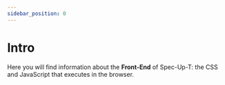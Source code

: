 ```yaml
---
sidebar_position: 0
---
```


# Intro

Here you will find information about the **Front-End** of Spec-Up-T: the CSS and JavaScript that executes in the browser.
